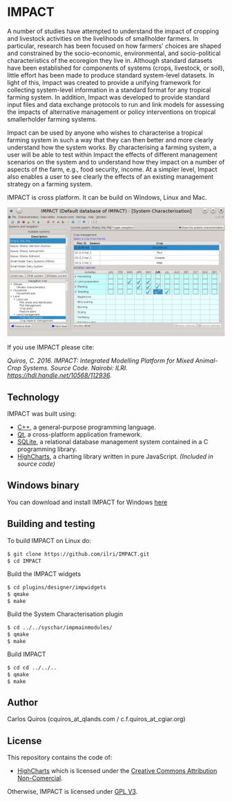 # IMPACT
A number of studies have attempted to understand the impact of cropping and livestock activities on the livelihoods of smallholder farmers. In particular, research has been focused on how farmers' choices are shaped and constrained by the socio-economic, environmental, and socio-political characteristics of the ecoregion they live in. Although standard datasets have been established for components of systems (crops, livestock, or soil), little effort has been made to produce standard system-level datasets. In light of this, Impact was created to provide a unifying framework for collecting system-level information in a standard format for any tropical farming system. In addition, Impact was developed to provide standard input files and data exchange protocols to run and link models for assessing the impacts of alternative management or policy interventions on tropical smallerholder farming systems.

Impact can be used by anyone who wishes to characterise a tropical farming system in such a way that they can then better and more clearly understand how the system works. By characterising a farming system, a user will be able to test within Impact the effects of different management scenarios on the system and to understand how they impact on a number of aspects of the farm, e.g., food security, income. At a simpler level, Impact also enables a user to see clearly the effects of an existing management strategy on a farming system.

IMPACT is cross platform. It can be build on Windows, Linux and Mac.

![Image](/screenshot.jpg?raw=true "Screen-shot")

If you use IMPACT please cite:

*Quiros, C. 2016. IMPACT: Integrated Modelling Platform for Mixed Animal-Crop Systems. Source Code. Nairobi: ILRI. https://hdl.handle.net/10568/112936.*

## Technology
IMPACT was built using:

- [C++](https://isocpp.org/), a general-purpose programming language.
- [Qt](https://www.qt.io/), a cross-platform application framework.
- [SQLite](https://www.sqlite.org/), a relational database management system contained in a C programming library.
- [HighCharts](http://www.highcharts.com/), a charting library written in pure JavaScript. *(Included in source code)*

## Windows binary
You can download and install IMPACT for Windows [here](http://www.qlands.com/other_files/IMPACT30-Setup.exe)

## Building and testing
To build IMPACT on Linux do:

    $ git clone https://github.com/ilri/IMPACT.git
    $ cd IMPACT

Build the IMPACT widgets

    $ cd plugins/designer/impwidgets
    $ qmake
    $ make

Build the System Characterisation plugin

    $ cd ../../syschar/impmainmodules/
    $ qmake
    $ make    

Build IMPACT

    $ cd cd ../../..
    $ qmake
    $ make    

## Author
Carlos Quiros (cquiros_at_qlands.com / c.f.quiros_at_cgiar.org)


## License
This repository contains the code of:

- [HighCharts](http://www.highcharts.com/) which is licensed under the [Creative Commons Attribution Non-Comercial](http://creativecommons.org/licenses/by-nc/3.0/).


Otherwise, IMPACT is licensed under [GPL V3](http://www.gnu.org/licenses/gpl-3.0.html).
